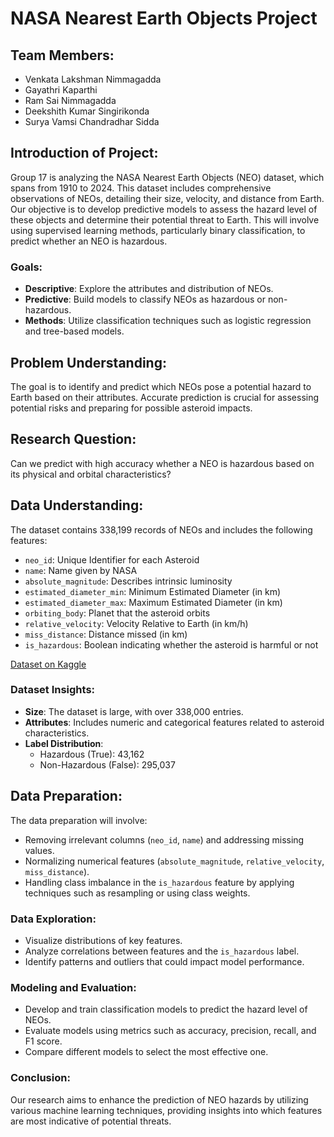 # NASA Nearest Earth Objects Project

## Team Members:
- Venkata Lakshman Nimmagadda
- Gayathri Kaparthi
- Ram Sai Nimmagadda
- Deekshith Kumar Singirikonda
- Surya Vamsi Chandradhar Sidda

## Introduction of Project:
Group 17 is analyzing the NASA Nearest Earth Objects (NEO) dataset, which spans from 1910 to 2024. This dataset includes comprehensive observations of NEOs, detailing their size, velocity, and distance from Earth. Our objective is to develop predictive models to assess the hazard level of these objects and determine their potential threat to Earth. This will involve using supervised learning methods, particularly binary classification, to predict whether an NEO is hazardous.

### Goals:
- **Descriptive**: Explore the attributes and distribution of NEOs.
- **Predictive**: Build models to classify NEOs as hazardous or non-hazardous.
- **Methods**: Utilize classification techniques such as logistic regression and tree-based models.

## Problem Understanding:
The goal is to identify and predict which NEOs pose a potential hazard to Earth based on their attributes. Accurate prediction is crucial for assessing potential risks and preparing for possible asteroid impacts.

## Research Question:
Can we predict with high accuracy whether a NEO is hazardous based on its physical and orbital characteristics?

## Data Understanding:
The dataset contains 338,199 records of NEOs and includes the following features:
- `neo_id`: Unique Identifier for each Asteroid
- `name`: Name given by NASA
- `absolute_magnitude`: Describes intrinsic luminosity
- `estimated_diameter_min`: Minimum Estimated Diameter (in km)
- `estimated_diameter_max`: Maximum Estimated Diameter (in km)
- `orbiting_body`: Planet that the asteroid orbits
- `relative_velocity`: Velocity Relative to Earth (in km/h)
- `miss_distance`: Distance missed (in km)
- `is_hazardous`: Boolean indicating whether the asteroid is harmful or not

[Dataset on Kaggle](https://www.kaggle.com/datasets/ivansher/nasa-nearest-earth-objects-1910-2024)

### Dataset Insights:
- **Size**: The dataset is large, with over 338,000 entries.
- **Attributes**: Includes numeric and categorical features related to asteroid characteristics.
- **Label Distribution**: 
  - Hazardous (True): 43,162
  - Non-Hazardous (False): 295,037

## Data Preparation:
The data preparation will involve:
- Removing irrelevant columns (`neo_id`, `name`) and addressing missing values.
- Normalizing numerical features (`absolute_magnitude`, `relative_velocity`, `miss_distance`).
- Handling class imbalance in the `is_hazardous` feature by applying techniques such as resampling or using class weights.

### Data Exploration:
- Visualize distributions of key features.
- Analyze correlations between features and the `is_hazardous` label.
- Identify patterns and outliers that could impact model performance.

### Modeling and Evaluation:
- Develop and train classification models to predict the hazard level of NEOs.
- Evaluate models using metrics such as accuracy, precision, recall, and F1 score.
- Compare different models to select the most effective one.

### Conclusion:
Our research aims to enhance the prediction of NEO hazards by utilizing various machine learning techniques, providing insights into which features are most indicative of potential threats.
